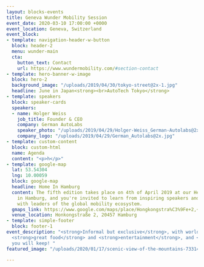 ```yaml
---
layout: blocks-events
title: Geneva Wunder Mobility Session
event_date: 2020-03-10 17:00:00 +0000
event_location: Geneva, Switzerland
event_block:
- template: navigation-header-w-button
  block: header-2
  menu: wunder-main
  cta:
    button_text: Contact
    url: https://www.wundermobility.com/#section-contact
- template: hero-banner-w-image
  block: hero-2
  background_image: "/uploads/2019/04/30/tokyo-street@2x-1.jpg"
  headline: June in Japan<strong><br>AutoTech Tokyo</strong>
- template: speakers
  block: speaker-cards
  speakers:
  - name: Holger Weiss
    job_title: Founder & CEO
    company: German AutoLabs
    speaker_photo: "/uploads/2019/04/29/Holger-Weiss_German-Autolabs@2x.jpg"
    company_logo: "/uploads/2019/04/29/German_Autolabs@2x.jpg"
- template: custom-content
  block: custom-html
  name: Agenda
  content: "<p>h</p>"
- template: google-map
  lat: 53.54304
  lng: 10.00059
  block: google-map
  headline: Home In Hamburg
  content: The fifth edition takes place on 4th of April 2019 at our Headquarters
    in Hamburg, and you're invited to learn from inspiring speakers and to connect
    with leaders of the global mobility ecosystem.
  gmaps_link: https://www.google.com/maps/place/Hongkongstra%C3%9Fe+2,+20457+Hamburg/data=!4m2!3m1!1s0x47b18efc49761015:0x4a9d0b4a925d10eb?sa=X&ved=2ahUKEwi37I_Om6XhAhXREVAKHX2aAE8Q8gEwAHoECAoQAQ
  venue_location: Honkongstraße 2, 20457 Hamburg
- template: simple-footer
  block: footer-1
event_description: "<strong>Informal but exclusive</strong>, with world class speakers,
  <strong>great food</strong> and <strong>entertainment</strong>, and <strong>connections</strong>
  you will keep! "
featured_image: "/uploads/2020/01/17/scenic-view-of-the-mountains-733148.jpg"

---
```


